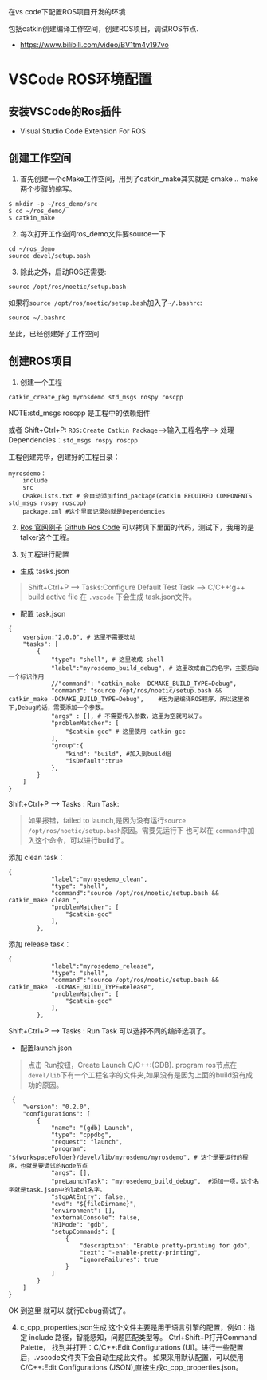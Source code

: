 在vs code下配置ROS项目开发的环境

包括catkin创建编译工作空间，创建ROS项目，调试ROS节点.
- https://www.bilibili.com/video/BV1tm4y197vo


# VSCode ROS环境配置
## 安装VSCode的Ros插件
- Visual Studio Code Extension For ROS

## 创建工作空间
1. 首先创建一个cMake工作空间，用到了catkin_make其实就是 cmake .. make 两个步骤的缩写。
```
$ mkdir -p ~/ros_demo/src
$ cd ~/ros_demo/
$ catkin_make
```

2. 每次打开工作空间ros_demo文件要source一下

```
cd ~/ros_demo
source devel/setup.bash
```

3. 除此之外，启动ROS还需要:
```
source /opt/ros/noetic/setup.bash
```

如果将`source /opt/ros/noetic/setup.bash`加入了`~/.bashrc`:
```
source ~/.bashrc
```

至此，已经创建好了工作空间

## 创建ROS项目
1. 创建一个工程
```
catkin_create_pkg myrosdemo std_msgs rospy roscpp
```
NOTE:std_msgs roscpp 是工程中的依赖组件

或者
Shift+Ctrl+P: `ROS:Create Catkin Package`-->输入工程名字--> 处理Dependencies：`std_msgs rospy roscpp`

工程创建完毕，创建好的工程目录：
```
myrosdemo：
    include
    src
    CMakeLists.txt # 会自动添加find_package(catkin REQUIRED COMPONENTS std_msgs rospy roscpp)
    package.xml #这个里面记录的就是Dependencies
```

2. [Ros 官网例子](http://wiki.ros.org/ROS/Tutorials/WritingPublisherSubscriber%28c%2B%2B%29)
   [Github Ros Code](https://github.com/ros/ros_tutorials)
可以拷贝下里面的代码，测试下，我用的是talker这个工程。

3. 对工程进行配置
- 生成 tasks.json
> Shift+Ctrl+P --> Tasks:Configure Default Test Task --> C/C++:g++ build active file
> 在 `.vscode` 下会生成 task.json文件。


- 配置 task.json
```
{
    vsersion:"2.0.0", # 这里不需要改动
    "tasks": [
        {
            "type": "shell", # 这里改成 shell
            "label":"myrosdemo_build_debug", # 这里改成自己的名字，主要启动一个标识作用
            //"command": "catkin_make -DCMAKE_BUILD_TYPE=Debug",
            "command": "source /opt/ros/noetic/setup.bash && catkin_make -DCMAKE_BUILD_TYPE=Debug",    #因为是编译ROS程序，所以这里改下,Debug的话，需要添加一个参数。
            "args" : [], # 不需要传入参数，这里为空就可以了。
            "problemMatcher": [
                "$catkin-gcc" # 这里使用 catkin-gcc
            ],
            "group":{
                "kind": "build", #加入到build组
                "isDefault":true
            },
        }
    ]
}
```

Shift+Ctrl+P --> Tasks : Run Task:
> 如果报错，failed to launch,是因为没有运行`source /opt/ros/noetic/setup.bash`原因。需要先运行下
> 也可以在 `command`中加入这个命令，可以进行build了。

添加 clean task：
```
{
			"label":"myrosedemo_clean",
			"type": "shell",
			"command":"source /opt/ros/noetic/setup.bash && catkin_make clean ",
			"problemMatcher": [
				"$catkin-gcc"
			],
		},
```

添加 release task：
```
{
			"label":"myrosedemo_release",
			"type": "shell",
			"command":"source /opt/ros/noetic/setup.bash && catkin_make  -DCMAKE_BUILD_TYPE=Release",
			"problemMatcher": [
				"$catkin-gcc"
			],
		},
```
Shift+Ctrl+P --> Tasks : Run Task  可以选择不同的编译选项了。

- 配置launch.json
> 点击 Run按钮，Create Launch C/C++:(GDB).
program ros节点在 `devel/lib`下有一个工程名字的文件夹,如果没有是因为上面的build没有成功的原因。
```
 {
    "version": "0.2.0",
    "configurations": [
        {
            "name": "(gdb) Launch",
            "type": "cppdbg",
            "request": "launch",
            "program": "${workspaceFolder}/devel/lib/myrosdemo/myrosdemo", # 这个是要运行的程序，也就是要调试的Node节点
            "args": [],
            "preLaunchTask": "myrosedemo_build_debug",  #添加一项，这个名字就是task.json中的label名字。
            "stopAtEntry": false,
            "cwd": "${fileDirname}",
            "environment": [],
            "externalConsole": false,
            "MIMode": "gdb",
            "setupCommands": [
                {
                    "description": "Enable pretty-printing for gdb",
                    "text": "-enable-pretty-printing",
                    "ignoreFailures": true
                }
            ]
        }
    ]
}
```

OK 到这里 就可以 就行Debug调试了。



4. c_cpp_properties.json生成
这个文件主要是用于语言引擎的配置，例如：指定 include 路径，智能感知，问题匹配类型等。
Ctrl+Shift+P打开Command Palette， 
找到并打开：C/C++:Edit Configurations (UI)。进行一些配置后，.vscode文件夹下会自动生成此文件。
如果采用默认配置，可以使用C/C++:Edit Configurations (JSON),直接生成c_cpp_properties.json。




